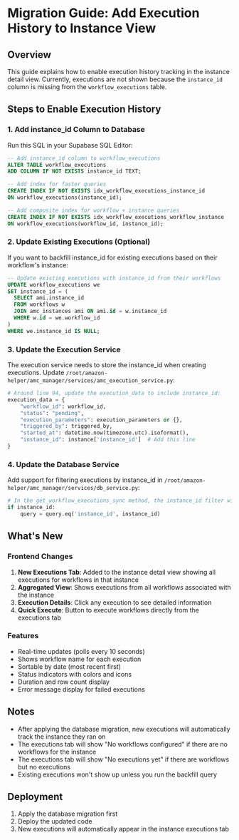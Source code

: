 # Migration Guide: Add Execution History to Instance View

## Overview
This guide explains how to enable execution history tracking in the instance detail view. Currently, executions are not shown because the `instance_id` column is missing from the `workflow_executions` table.

## Steps to Enable Execution History

### 1. Add instance_id Column to Database

Run this SQL in your Supabase SQL Editor:

```sql
-- Add instance_id column to workflow_executions
ALTER TABLE workflow_executions 
ADD COLUMN IF NOT EXISTS instance_id TEXT;

-- Add index for faster queries
CREATE INDEX IF NOT EXISTS idx_workflow_executions_instance_id 
ON workflow_executions(instance_id);

-- Add composite index for workflow + instance queries
CREATE INDEX IF NOT EXISTS idx_workflow_executions_workflow_instance 
ON workflow_executions(workflow_id, instance_id);
```

### 2. Update Existing Executions (Optional)

If you want to backfill instance_id for existing executions based on their workflow's instance:

```sql
-- Update existing executions with instance_id from their workflows
UPDATE workflow_executions we
SET instance_id = (
  SELECT ami.instance_id 
  FROM workflows w
  JOIN amc_instances ami ON ami.id = w.instance_id
  WHERE w.id = we.workflow_id
)
WHERE we.instance_id IS NULL;
```

### 3. Update the Execution Service

The execution service needs to store the instance_id when creating executions. Update `/root/amazon-helper/amc_manager/services/amc_execution_service.py`:

```python
# Around line 94, update the execution_data to include instance_id:
execution_data = {
    "workflow_id": workflow_id,
    "status": "pending",
    "execution_parameters": execution_parameters or {},
    "triggered_by": triggered_by,
    "started_at": datetime.now(timezone.utc).isoformat(),
    "instance_id": instance['instance_id']  # Add this line
}
```

### 4. Update the Database Service

Add support for filtering executions by instance_id in `/root/amazon-helper/amc_manager/services/db_service.py`:

```python
# In the get_workflow_executions_sync method, the instance_id filter will now work
if instance_id:
    query = query.eq('instance_id', instance_id)
```

## What's New

### Frontend Changes
1. **New Executions Tab**: Added to the instance detail view showing all executions for workflows in that instance
2. **Aggregated View**: Shows executions from all workflows associated with the instance
3. **Execution Details**: Click any execution to see detailed information
4. **Quick Execute**: Button to execute workflows directly from the executions tab

### Features
- Real-time updates (polls every 10 seconds)
- Shows workflow name for each execution
- Sortable by date (most recent first)
- Status indicators with colors and icons
- Duration and row count display
- Error message display for failed executions

## Notes
- After applying the database migration, new executions will automatically track the instance they ran on
- The executions tab will show "No workflows configured" if there are no workflows for the instance
- The executions tab will show "No executions yet" if there are workflows but no executions
- Existing executions won't show up unless you run the backfill query

## Deployment
1. Apply the database migration first
2. Deploy the updated code
3. New executions will automatically appear in the instance executions tab